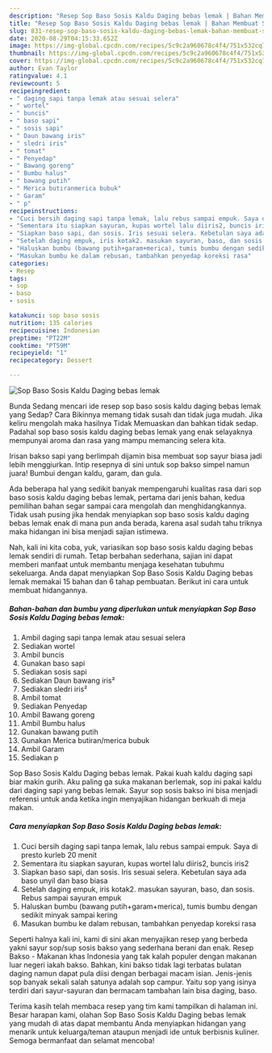 ```yaml
---
description: "Resep Sop Baso Sosis Kaldu Daging bebas lemak | Bahan Membuat Sop Baso Sosis Kaldu Daging bebas lemak Yang Enak Dan Lezat"
title: "Resep Sop Baso Sosis Kaldu Daging bebas lemak | Bahan Membuat Sop Baso Sosis Kaldu Daging bebas lemak Yang Enak Dan Lezat"
slug: 831-resep-sop-baso-sosis-kaldu-daging-bebas-lemak-bahan-membuat-sop-baso-sosis-kaldu-daging-bebas-lemak-yang-enak-dan-lezat
date: 2020-08-29T04:15:33.652Z
image: https://img-global.cpcdn.com/recipes/5c9c2a960678c4f4/751x532cq70/sop-baso-sosis-kaldu-daging-bebas-lemak-foto-resep-utama.jpg
thumbnail: https://img-global.cpcdn.com/recipes/5c9c2a960678c4f4/751x532cq70/sop-baso-sosis-kaldu-daging-bebas-lemak-foto-resep-utama.jpg
cover: https://img-global.cpcdn.com/recipes/5c9c2a960678c4f4/751x532cq70/sop-baso-sosis-kaldu-daging-bebas-lemak-foto-resep-utama.jpg
author: Evan Taylor
ratingvalue: 4.1
reviewcount: 5
recipeingredient:
- " daging sapi tanpa lemak atau sesuai selera"
- " wortel"
- " buncis"
- " baso sapi"
- " sosis sapi"
- " Daun bawang iris"
- " sledri iris"
- " tomat"
- " Penyedap"
- " Bawang goreng"
- " Bumbu halus"
- " bawang putih"
- " Merica butiranmerica bubuk"
- " Garam"
- " p"
recipeinstructions:
- "Cuci bersih daging sapi tanpa lemak, lalu rebus sampai empuk. Saya di presto kurleb 20 menit"
- "Sementara itu siapkan sayuran, kupas wortel lalu diiris2, buncis iris2"
- "Siapkan baso sapi, dan sosis. Iris sesuai selera. Kebetulan saya ada baso unyil dan baso biasa"
- "Setelah daging empuk, iris kotak2. masukan sayuran, baso, dan sosis. Rebus sampai sayuran empuk"
- "Haluskan bumbu (bawang putih+garam+merica), tumis bumbu dengan sedikit minyak sampai kering"
- "Masukan bumbu ke dalam rebusan, tambahkan penyedap koreksi rasa"
categories:
- Resep
tags:
- sop
- baso
- sosis

katakunci: sop baso sosis 
nutrition: 135 calories
recipecuisine: Indonesian
preptime: "PT22M"
cooktime: "PT59M"
recipeyield: "1"
recipecategory: Dessert

---
```



![Sop Baso Sosis Kaldu Daging bebas lemak](https://img-global.cpcdn.com/recipes/5c9c2a960678c4f4/751x532cq70/sop-baso-sosis-kaldu-daging-bebas-lemak-foto-resep-utama.jpg)

Bunda Sedang mencari ide resep sop baso sosis kaldu daging bebas lemak yang Sedap? Cara Bikinnya memang tidak susah dan tidak juga mudah. Jika keliru mengolah maka hasilnya Tidak Memuaskan dan bahkan tidak sedap. Padahal sop baso sosis kaldu daging bebas lemak yang enak selayaknya mempunyai aroma dan rasa yang mampu memancing selera kita.

Irisan bakso sapi yang berlimpah dijamin bisa membuat sop sayur biasa jadi lebih menggiurkan. Intip resepnya di sini untuk sop bakso simpel namun juara! Bumbui dengan kaldu, garam, dan gula.

Ada beberapa hal yang sedikit banyak mempengaruhi kualitas rasa dari sop baso sosis kaldu daging bebas lemak, pertama dari jenis bahan, kedua pemilihan bahan segar sampai cara mengolah dan menghidangkannya. Tidak usah pusing jika hendak menyiapkan sop baso sosis kaldu daging bebas lemak enak di mana pun anda berada, karena asal sudah tahu triknya maka hidangan ini bisa menjadi sajian istimewa.


Nah, kali ini kita coba, yuk, variasikan sop baso sosis kaldu daging bebas lemak sendiri di rumah. Tetap berbahan sederhana, sajian ini dapat memberi manfaat untuk membantu menjaga kesehatan tubuhmu sekeluarga. Anda dapat menyiapkan Sop Baso Sosis Kaldu Daging bebas lemak memakai 15 bahan dan 6 tahap pembuatan. Berikut ini cara untuk membuat hidangannya.

<!--inarticleads1-->

##### Bahan-bahan dan bumbu yang diperlukan untuk menyiapkan Sop Baso Sosis Kaldu Daging bebas lemak:

1. Ambil  daging sapi tanpa lemak atau sesuai selera
1. Sediakan  wortel
1. Ambil  buncis
1. Gunakan  baso sapi
1. Sediakan  sosis sapi
1. Sediakan  Daun bawang iris²
1. Sediakan  sledri iris²
1. Ambil  tomat
1. Sediakan  Penyedap
1. Ambil  Bawang goreng
1. Ambil  Bumbu halus
1. Gunakan  bawang putih
1. Gunakan  Merica butiran/merica bubuk
1. Ambil  Garam
1. Sediakan  p


Sop Baso Sosis Kaldu Daging bebas lemak. Pakai kuah kaldu daging sapi biar makin gurih. Aku paling ga suka makanan berlemak, sop ini pakai kaldu dari daging sapi yang bebas lemak. Sayur sop sosis bakso ini bisa menjadi referensi untuk anda ketika ingin menyajikan hidangan berkuah di meja makan. 

<!--inarticleads2-->

##### Cara menyiapkan Sop Baso Sosis Kaldu Daging bebas lemak:

1. Cuci bersih daging sapi tanpa lemak, lalu rebus sampai empuk. Saya di presto kurleb 20 menit
1. Sementara itu siapkan sayuran, kupas wortel lalu diiris2, buncis iris2
1. Siapkan baso sapi, dan sosis. Iris sesuai selera. Kebetulan saya ada baso unyil dan baso biasa
1. Setelah daging empuk, iris kotak2. masukan sayuran, baso, dan sosis. Rebus sampai sayuran empuk
1. Haluskan bumbu (bawang putih+garam+merica), tumis bumbu dengan sedikit minyak sampai kering
1. Masukan bumbu ke dalam rebusan, tambahkan penyedap koreksi rasa


Seperti halnya kali ini, kami di sini akan menyajikan resep yang berbeda yakni sayur sop/sup sosis bakso yang sederhana berani dan enak. Resep Bakso - Makanan khas Indonesia yang tak kalah populer dengan makanan luar negeri iakah bakso. Bahkan, kini bakso tidak lagi terbatas bulatan daging namun dapat pula diisi dengan berbagai macam isian. Jenis-jenis sop banyak sekali salah satunya adalah sop campur. Yaitu sop yang isinya terdiri dari sayur-sayuran dan bermacam tambahan lain bisa daging, baso. 

Terima kasih telah membaca resep yang tim kami tampilkan di halaman ini. Besar harapan kami, olahan Sop Baso Sosis Kaldu Daging bebas lemak yang mudah di atas dapat membantu Anda menyiapkan hidangan yang menarik untuk keluarga/teman ataupun menjadi ide untuk berbisnis kuliner. Semoga bermanfaat dan selamat mencoba!
